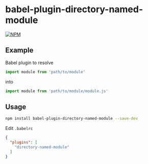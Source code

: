 # babel-plugin-directory-named-module

[![NPM](https://nodei.co/npm/babel-plugin-directory-named-module.png)](https://nodei.co/npm/babel-plugin-directory-named-module/)

## Example

Babel plugin to resolve

```js
import module from 'path/to/module'
```

into

```js
import module from 'path/to/module/module.js'
```

## Usage

```bash
npm install babel-plugin-directory-named-module --save-dev
```

Edit `.babelrc`

```json
{
  "plugins": [
    "directory-named-module"
  ]
}
```
